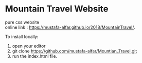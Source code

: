 # Mountain Travel Website
pure css website                                                  
online link : https://mustafa-alfar.github.io/2018/MountainTravel/.

To install locally: 
1. open your editor
2. git clone https://github.com/mustafa-alfar/Mountian_Travel.git
3. run the index.html file.

